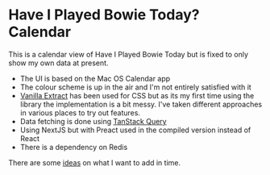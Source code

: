 # Have I Played Bowie Today? Calendar

This is a calendar view of Have I Played Bowie Today but is fixed to only show my own data at present.

- The UI is based on the Mac OS Calendar app
- The colour scheme is up in the air and I'm not entirely satisfied with it
- [Vanilla Extract](https://vanilla-extract.style/) has been used for CSS but as its my first time using the library the implementation is a bit messy. I've taken different approaches in various places to try out features.
- Data fetching is done using [TanStack Query](https://tanstack.com/query/latest)
- Using NextJS but with Preact used in the compiled version instead of React
- There is a dependency on Redis

There are some [ideas](./Ideas.md) on what I want to add in time.
